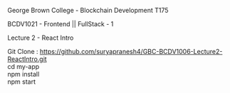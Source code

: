 George Brown College - Blockchain Development T175

BCDV1021 - Frontend || FullStack - 1

Lecture 2 - React Intro


  Git Clone : https://github.com/suryapranesh4/GBC-BCDV1006-Lecture2-ReactIntro.git <br />
  cd my-app <br />
  npm install <br />
  npm start

